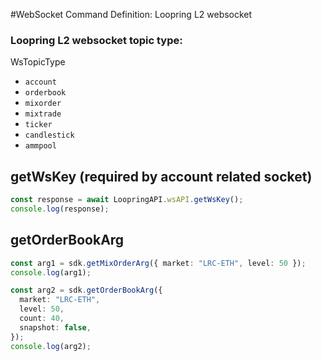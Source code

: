 #WebSocket Command
Definition: Loopring L2 websocket 

### Loopring L2 websocket topic type: 
WsTopicType
- `account`
- `orderbook`
- `mixorder`
- `mixtrade`
- `ticker`
- `candlestick`
- `ammpool`

## getWsKey (required by account related socket)
```ts 
const response = await LoopringAPI.wsAPI.getWsKey();
console.log(response);
```
## getOrderBookArg  
```ts
const arg1 = sdk.getMixOrderArg({ market: "LRC-ETH", level: 50 });
console.log(arg1);

const arg2 = sdk.getOrderBookArg({
  market: "LRC-ETH",
  level: 50,
  count: 40,
  snapshot: false,
});
console.log(arg2);
```